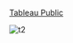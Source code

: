 [Tableau Public](https://public.tableau.com/app/profile/deepali.kank/viz/histogram_17441188875670/histogram)

![t2](https://github.com/user-attachments/assets/28a83332-02b6-4092-bce9-ab7bc190f3ce)
